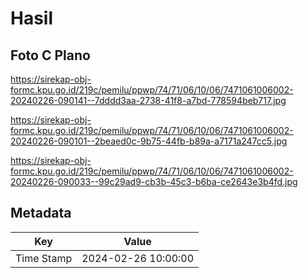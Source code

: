 # Hasil

## Foto C Plano

https://sirekap-obj-formc.kpu.go.id/219c/pemilu/ppwp/74/71/06/10/06/7471061006002-20240226-090141--7dddd3aa-2738-41f8-a7bd-778594beb717.jpg

https://sirekap-obj-formc.kpu.go.id/219c/pemilu/ppwp/74/71/06/10/06/7471061006002-20240226-090101--2beaed0c-9b75-44fb-b89a-a7171a247cc5.jpg

https://sirekap-obj-formc.kpu.go.id/219c/pemilu/ppwp/74/71/06/10/06/7471061006002-20240226-090033--99c29ad9-cb3b-45c3-b6ba-ce2643e3b4fd.jpg


## Metadata

| Key        | Value               |
| ---------- | ------------------- |
| Time Stamp | 2024-02-26 10:00:00 |



